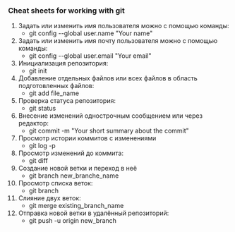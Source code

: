 ### Cheat sheets for working with git
1. Задать или изменить имя пользователя можно с помощью команды:
    * git config --global user.name "Your name"
2. Задать или изменить имя почту пользователя можно с помощью команды:
    * git config --global user.email "Your email"
3. Инициализация репозитория:
    * git init
4. Добавление отдельных файлов или всех файлов в область подготовленных файлов:
    * git add file_name 
5. Проверка статуса репозитория:
    * git status
6. Внесение изменений однострочным сообщением или через редактор:
    * git commit -m "Your short summary about the commit"
7. Просмотр истории коммитов с изменениями
    * git log -p
8. Просмотр изменений до коммита:
    * git diff
9. Создание новой ветки и переход в неё
    * git branch new_branche_name
10. Просмотр списка веток:
    * git branch
11. Слияние двух веток:
    * git merge existing_branch_name
12. Отправка новой ветки в удалённый репозиторий:
    * git push -u origin new_branch